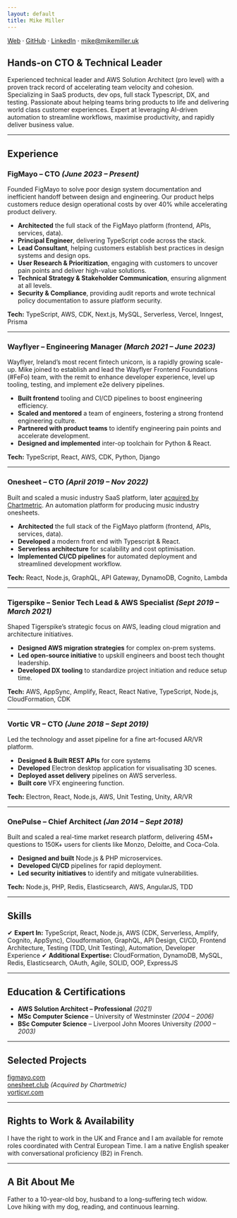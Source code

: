 ```yaml
---
layout: default
title: Mike Miller
---
```

[Web](https://imikemiller.github.io/Mike-Miller/) · [GitHub](https://github.com/imikemiller) · [LinkedIn](https://www.linkedin.com/in/mike-miller-ab0b0845/) · [mike@mikemiller.uk](mailto:mike@mikemiller.uk)  

## **Hands-on CTO & Technical Leader**  
Experienced technical leader and AWS Solution Architect (pro level) with a proven track record of accelerating team velocity and cohesion. Specializing in SaaS products, dev ops, full stack Typescript, DX, and testing. Passionate about helping teams bring products to life and delivering world class customer experiences. Expert at leveraging AI-driven automation to streamline workflows, maximise productivity, and rapidly deliver business value.

---

## **Experience**  

### **FigMayo – CTO** *(June 2023 – Present)*  
Founded FigMayo to solve poor design system documentation and inefficient handoff between design and engineering. Our product helps customers reduce design operational costs by over 40% while accelerating product delivery.  

- **Architected** the full stack of the FigMayo platform (frontend, APIs, services, data).  
- **Principal Engineer**, delivering TypeScript code across the stack.  
- **Lead Consultant**, helping customers establish best practices in design systems and design ops.  
- **User Research & Prioritization**, engaging with customers to uncover pain points and deliver high-value solutions.  
- **Technical Strategy & Stakeholder Communication**, ensuring alignment at all levels.  
- **Security & Compliance**, providing audit reports and wrote technical policy documentation to assure platform security.  

**Tech:** TypeScript, AWS, CDK, Next.js, MySQL, Serverless, Vercel, Inngest, Prisma  

---

### **Wayflyer – Engineering Manager** *(March 2021 – June 2023)*  
Wayflyer, Ireland’s most recent fintech unicorn, is a rapidly growing scale-up. Mike joined to establish and lead the Wayflyer Frontend Foundations (#FeFo) team, with the remit to enhance developer experience, level up tooling, testing, and implement e2e delivery pipelines.

- **Built frontend** tooling and CI/CD pipelines to boost engineering efficiency.  
- **Scaled and mentored** a team of engineers, fostering a strong frontend engineering culture.  
- **Partnered with product teams** to identify engineering pain points and accelerate development.
- **Designed and implemented** inter-op toolchain for Python & React.

**Tech:** TypeScript, React, AWS, CDK, Python, Django  

---

### **Onesheet – CTO** *(April 2019 – Nov 2022)*  
Built and scaled a music industry SaaS platform, later [acquired by Chartmetric](https://www.musicbusinessworldwide.com/us-music-data-analytics-firm-chartmetric-acquires-uk-based-tech-startup-onesheet/). An automation platform for producing music industry onesheets.

- **Architected** the full stack of the FigMayo platform (frontend, APIs, services, data).  
- **Developed** a modern front end with Typescript & React.
- **Serverless architecture** for scalability and cost optimisation.  	
- **Implemented CI/CD pipelines** for automated deployment and streamlined development workflow.  

**Tech:** React, Node.js, GraphQL, API Gateway, DynamoDB, Cognito, Lambda  

---

### **Tigerspike – Senior Tech Lead & AWS Specialist** *(Sept 2019 – March 2021)*  
Shaped Tigerspike’s strategic focus on AWS, leading cloud migration and architecture initiatives.  

- **Designed AWS migration strategies** for complex on-prem systems.  
- **Led open-source initiative** to upskill engineers and boost tech thought leadership.  
- **Developed DX tooling** to standardize project initiation and reduce setup time.  

**Tech:** AWS, AppSync, Amplify, React, React Native, TypeScript, Node.js, CloudFormation, CDK  

---

### **Vortic VR – CTO** *(June 2018 – Sept 2019)*  
Led the technology and asset pipeline for a fine art-focused AR/VR platform.  

- **Designed & Built REST APIs** for core systems 
- **Developed** Electron desktop application for visualisating 3D scenes.  
- **Deployed asset delivery** pipelines on AWS serverless.
- **Built core** VFX engineering function.

**Tech:** Electron, React, Node.js, AWS, Unit Testing, Unity, AR/VR  

---

### **OnePulse – Chief Architect** *(Jan 2014 – Sept 2018)*  
Built and scaled a real-time market research platform, delivering 45M+ questions to 150K+ users for clients like Monzo, Deloitte, and Coca-Cola.  

- **Designed and built** Node.js & PHP microservices.  
- **Developed CI/CD** pipelines for rapid deployment.  
- **Led security initiatives** to identify and mitigate vulnerabilities.  

**Tech:** Node.js, PHP, Redis, Elasticsearch, AWS, AngularJS, TDD  

---

## **Skills**  

✔ **Expert In:** TypeScript, React, Node.js, AWS (CDK, Serverless, Amplify, Cognito, AppSync), Cloudformation, GraphQL, API Design, CI/CD, Frontend Architecture, Testing (TDD, Unit Testing), Automation, Developer Experience
✔ **Additional Expertise:** CloudFormation, DynamoDB, MySQL, Redis, Elasticsearch, OAuth, Agile, SOLID, OOP, ExpressJS

---

## **Education & Certifications**  

- **AWS Solution Architect – Professional** *(2021)*  
- **MSc Computer Science** – University of Westminster *(2004 – 2006)*  
- **BSc Computer Science** – Liverpool John Moores University *(2000 – 2003)*  

---

## **Selected Projects**  

[figmayo.com](https://figmayo.com)  
[onesheet.club](https://www.onesheet.club) *(Acquired by Chartmetric)*  
[vorticvr.com](https://www.vorticvr.com)

---

## **Rights to Work & Availability**

I have the right to work in the UK and France and I am available for remote roles coordinated with Central European Time. I am a native English speaker with conversational proficiency (B2) in French.

---

## **A Bit About Me**  
Father to a 10-year-old boy, husband to a long-suffering tech widow.  
Love hiking with my dog, reading, and continuous learning.  
